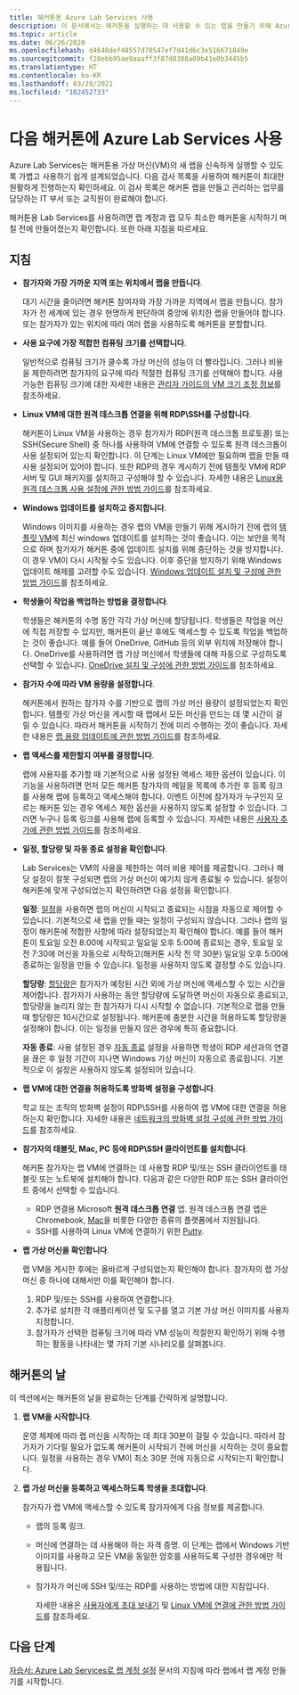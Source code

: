 ```yaml
---
title: 해커톤용 Azure Lab Services 사용
description: 이 문서에서는 해커톤을 실행하는 데 사용할 수 있는 랩을 만들기 위해 Azure Lab Services를 사용하는 방법을 설명합니다.
ms.topic: article
ms.date: 06/26/2020
ms.openlocfilehash: d4648def48557d70547ef7d41d6c3e516671849e
ms.sourcegitcommit: f28ebb95ae9aaaff3f87d8388a09b41e0b3445b5
ms.translationtype: HT
ms.contentlocale: ko-KR
ms.lasthandoff: 03/29/2021
ms.locfileid: "102452733"
---
```

# <a name="use-azure-lab-services-for-your-next-hackathon"></a>다음 해커톤에 Azure Lab Services 사용
Azure Lab Services는 해커톤용 가상 머신(VM)의 새 랩을 신속하게 실행할 수 있도록 가볍고 사용하기 쉽게 설계되었습니다.  다음 검사 목록을 사용하여 해커톤이 최대한 원활하게 진행하는지 확인하세요. 이 검사 목록은 해커톤 랩을 만들고 관리하는 업무를 담당하는 IT 부서 또는 교직원이 완료해야 합니다. 

해커톤용 Lab Services를 사용하려면 랩 계정과 랩 모두 최소한 해커톤을 시작하기 며칠 전에 만들어졌는지 확인합니다. 또한 아래 지침을 따르세요.

## <a name="guidance"></a>지침

- **참가자와 가장 가까운 지역 또는 위치에서 랩을 만듭니다**. 

    대기 시간을 줄이려면 해커톤 참여자와 가장 가까운 지역에서 랩을 만듭니다.  참가자가 전 세계에 있는 경우 현명하게 판단하여 중앙에 위치한 랩을 만들어야 합니다.  또는 참가자가 있는 위치에 따라 여러 랩을 사용하도록 해커톤을 분할합니다.
- **사용 요구에 가장 적합한 컴퓨팅 크기를 선택합니다**.

    일반적으로 컴퓨팅 크기가 클수록 가상 머신의 성능이 더 빨라집니다. 그러나 비용을 제한하려면 참가자의 요구에 따라 적절한 컴퓨팅 크기를 선택해야 합니다. 사용 가능한 컴퓨팅 크기에 대한 자세한 내용은 [관리자 가이드의 VM 크기 조정 정보](administrator-guide.md#vm-sizing)를 참조하세요.
- **Linux VM에 대한 원격 데스크톱 연결을 위해 RDP\SSH를 구성합니다**.

    해커톤이 Linux VM을 사용하는 경우 참가자가 RDP(원격 데스크톱 프로토콜) 또는 SSH(Secure Shell) 중 하나를 사용하여 VM에 연결할 수 있도록 원격 데스크톱이 사용 설정되어 있는지 확인합니다. 이 단계는 Linux VM에만 필요하며 랩을 만들 때 사용 설정되어 있어야 합니다. 또한 RDP의 경우 게시하기 전에 템플릿 VM에 RDP 서버 및 GUI 패키지를 설치하고 구성해야 할 수 있습니다.  자세한 내용은 [Linux용 원격 데스크톱 사용 설정에 관한 방법 가이드](how-to-enable-remote-desktop-linux.md)를 참조하세요.

- **Windows 업데이트를 설치하고 중지합니다**. 

    Windows 이미지를 사용하는 경우 랩의 VM을 만들기 위해 게시하기 전에 랩의 [템플릿 VM](how-to-create-manage-template.md)에 최신 windows 업데이트를 설치하는 것이 좋습니다. 이는 보안을 목적으로 하며 참가자가 해커톤 중에 업데이트 설치를 위해 중단하는 것을 방지합니다. 이 경우 VM이 다시 시작될 수도 있습니다. 이후 중단을 방지하기 위해 Windows 업데이트 해제를 고려할 수도 있습니다. [Windows 업데이트 설치 및 구성에 관한 방법 가이드](how-to-prepare-windows-template.md#install-and-configure-updates)를 참조하세요.
- **학생들이 작업을 백업하는 방법을 결정합니다**. 

    학생들은 해커톤의 수명 동안 각각 가상 머신에 할당됩니다. 학생들은 작업을 머신에 직접 저장할 수 있지만, 해커톤이 끝난 후에도 액세스할 수 있도록 작업을 백업하는 것이 좋습니다. 예를 들어 OneDrive, GitHub 등의 외부 위치에 저장해야 합니다. OneDrive를 사용하려면 랩 가상 머신에서 학생들에 대해 자동으로 구성하도록 선택할 수 있습니다. [OneDrive 설치 및 구성에 관한 방법 가이드](how-to-prepare-windows-template.md#install-and-configure-onedrive)를 참조하세요.
- **참가자 수에 따라 VM 용량을 설정합니다**. 

    해커톤에서 원하는 참가자 수를 기반으로 랩의 가상 머신 용량이 설정되었는지 확인합니다. 템플릿 가상 머신을 게시할 때 랩에서 모든 머신을 만드는 데 몇 시간이 걸릴 수 있습니다. 따라서 해커톤을 시작하기 전에 미리 수행하는 것이 좋습니다. 자세한 내용은 [랩 용량 업데이트에 관한 방법 가이드](how-to-set-virtual-machine-passwords.md#update-the-lab-capacity)를 참조하세요.

- **랩 액세스를 제한할지 여부를 결정합니다**. 

    랩에 사용자를 추가할 때 기본적으로 사용 설정된 액세스 제한 옵션이 있습니다. 이 기능을 사용하려면 먼저 모든 해커톤 참가자의 메일을 목록에 추가한 후 등록 링크를 사용해 랩에 등록하고 액세스해야 합니다. 이벤트 이전에 참가자가 누구인지 모르는 해커톤 있는 경우 액세스 제한 옵션을 사용하지 않도록 설정할 수 있습니다. 그러면 누구나 등록 링크를 사용해 랩에 등록할 수 있습니다. 자세한 내용은 [사용자 추가에 관한 방법 가이드](how-to-configure-student-usage.md)를 참조하세요.

- **일정, 할당량 및 자동 종료 설정을 확인합니다**. 

    Lab Services는 VM의 사용을 제한하는 여러 비용 제어를 제공합니다. 그러나 해당 설정이 잘못 구성되면 랩의 가상 머신이 예기치 않게 종료될 수 있습니다. 설정이 해커톤에 맞게 구성되었는지 확인하려면 다음 설정을 확인합니다.

    **일정**: [일정](how-to-create-schedules.md)을 사용하면 랩의 머신이 시작되고 종료되는 시점을 자동으로 제어할 수 있습니다. 기본적으로 새 랩을 만들 때는 일정이 구성되지 않습니다. 그러나 랩의 일정이 해커톤에 적합한 사항에 따라 설정되었는지 확인해야 합니다.  예를 들어 해커톤이 토요일 오전 8:00에 시작되고 일요일 오후 5:00에 종료되는 경우, 토요일 오전 7:30에 머신을 자동으로 시작하고(해커톤 시작 전 약 30분) 일요일 오후 5:00에 종료하는 일정을 만들 수 있습니다. 일정을 사용하지 않도록 결정할 수도 있습니다.

    **할당량**: [할당량](how-to-configure-student-usage.md#set-quotas-for-users)은 참가자가 예정된 시간 외에 가상 머신에 액세스할 수 있는 시간을 제어합니다. 참가자가 사용하는 동안 할당량에 도달하면 머신이 자동으로 종료되고, 할당량을 늘리지 않는 한 참가자가 다시 시작할 수 없습니다. 기본적으로 랩을 만들 때 할당량은 10시간으로 설정됩니다. 해커톤에 충분한 시간을 허용하도록 할당량을 설정해야 합니다. 이는 일정을 만들지 않은 경우에 특히 중요합니다.

    **자동 종료**: 사용 설정된 경우 [자동 종료](how-to-enable-shutdown-disconnect.md) 설정을 사용하면 학생이 RDP 세션과의 연결을 끊은 후 일정 기간이 지나면 Windows 가상 머신이 자동으로 종료됩니다. 기본적으로 이 설정은 사용하지 않도록 설정되어 있습니다.

- **랩 VM에 대한 연결을 허용하도록 방화벽 설정을 구성합니다**. 

    학교 또는 조직의 방화벽 설정이 RDP\SSH를 사용하여 랩 VM에 대한 연결을 허용하는지 확인합니다. 자세한 내용은 [네트워크의 방화벽 설정 구성에 관한 방법 가이드](how-to-configure-firewall-settings.md)를 참조하세요.

- **참가자의 태블릿, Mac, PC 등에 RDP\SSH 클라이언트를 설치합니다**.

    해커톤 참가자는 랩 VM에 연결하는 데 사용할 RDP 및/또는 SSH 클라이언트를 태블릿 또는 노트북에 설치해야 합니다. 다음과 같은 다양한 RDP 또는 SSH 클라이언트 중에서 선택할 수 있습니다.

    - RDP 연결용 Microsoft **원격 데스크톱 연결** 앱. 원격 데스크톱 연결 앱은 Chromebook, [Mac](https://techcommunity.microsoft.com/t5/azure-lab-services/connecting-to-azure-lab-services-environments-on-your-macos/ba-p/1290162)을 비롯한 다양한 종류의 플랫폼에서 지원됩니다.
    - SSH를 사용하여 Linux VM에 연결하기 위한 [Putty](https://techcommunity.microsoft.com/t5/azure-lab-services/connecting-to-azure-lab-services-environments-on-your-macos/ba-p/1290162).
- **랩 가상 머신을 확인합니다**. 

    랩 VM을 게시한 후에는 올바르게 구성되었는지 확인해야 합니다. 참가자의 랩 가상 머신 중 하나에 대해서만 이를 확인해야 합니다.

    1. RDP 및/또는 SSH를 사용하여 연결합니다.
    2. 추가로 설치한 각 애플리케이션 및 도구를 열고 기본 가상 머신 이미지를 사용자 지정합니다.
    3. 참가자가 선택한 컴퓨팅 크기에 따라 VM 성능이 적절한지 확인하기 위해 수행하는 활동을 나타내는 몇 가지 기본 시나리오를 살펴봅니다.

## <a name="on-the-day-of-hackathon"></a>해커톤의 날
이 섹션에서는 해커톤의 날을 완료하는 단계를 간략하게 설명합니다.

1. **랩 VM을 시작합니다**.

    운영 체제에 따라 랩 머신을 시작하는 데 최대 30분이 걸릴 수 있습니다. 따라서 참가자가 기다릴 필요가 없도록 해커톤이 시작되기 전에 머신을 시작하는 것이 중요합니다. 일정을 사용하는 경우 VM이 최소 30분 전에 자동으로 시작되는지 확인합니다.
2. **랩 가상 머신을 등록하고 액세스하도록 학생을 초대합니다**. 

    참가자가 랩 VM에 액세스할 수 있도록 참가자에게 다음 정보를 제공합니다. 

    - 랩의 등록 링크. 
    - 머신에 연결하는 데 사용해야 하는 자격 증명. 이 단계는 랩에서 Windows 기반 이미지를 사용하고 모든 VM을 동일한 암호를 사용하도록 구성한 경우에만 적용됩니다.
    - 참가자가 머신에 SSH 및/또는 RDP를 사용하는 방법에 대한 지침입니다.

        자세한 내용은 [사용자에게 초대 보내기](how-to-configure-student-usage.md#send-invitations-to-users) 및 [Linux VM에 연결에 관한 방법 가이드](how-to-use-remote-desktop-linux-student.md)를 참조하세요. 

## <a name="next-steps"></a>다음 단계
[자습서: Azure Lab Services로 랩 계정 설정](tutorial-setup-lab-account.md) 문서의 지침에 따라 랩에서 랩 계정 만들기를 시작합니다.
